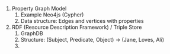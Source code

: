1. Property Graph Model
	1. Example Neo4js (Cypher)
	2. Data structure: Edges and vertices with properties
2. RDF (Resource Description Framework) / Triple Store
	1. GraphDB
	2. Structure: (Subject, Predicate, Object) -> (Jane, Loves, Ali)
	3. 